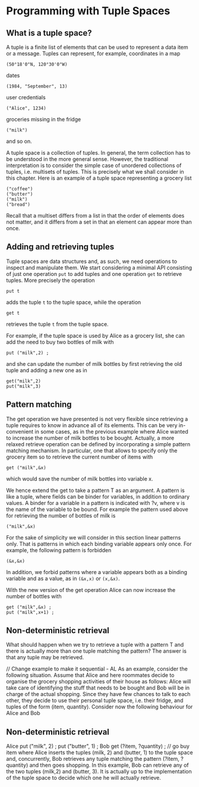 # Programming with Tuple Spaces

## What is a tuple space?
A tuple is a finite list of elements that can be used to represent a data item or a message. Tuples can represent, for example,  coordinates in a map

```(50°18'0"N, 120°30'0"W)```

dates

```(1984, "September", 13)```

user credentials

```("Alice", 1234)```

groceries missing in the fridge

```("milk")```

and so on.

A tuple space is a collection of tuples. In general, the term collection has to be understood in the more general sense. However, the traditional interpretation is to consider the simple case of unordered collections of tuples, i.e. multisets of tuples. This is precisely what we shall consider in this chapter. Here is an example of a tuple space representing a grocery list

```
("coffee")
("butter")
("milk")
("bread")
```

Recall that a multiset differs from a list in that the order of elements does not matter, and it differs from a set in that an element can appear more than once.
 
## Adding and retrieving tuples
Tuple spaces are data structures and, as such, we need operations to inspect and manipulate them. We start considering a minimal API consisting of just one operation ```put``` to add tuples and one operation ```get``` to retrieve tuples. More precisely the operation

```put t```

adds the tuple ```t``` to the tuple space, while the operation

```get t```

retrieves the tuple ```t``` from the tuple space.

For example, if the tuple space is used by Alice as a grocery list, she can add the need to buy two bottles of milk with

```
put ("milk",2) ;
```

and she can update the number of milk bottles by first retrieving the old
tuple and adding a new one as in

```
get("milk",2)
put("milk",3)
```

## Pattern matching
The get operation we have presented is not very flexible since retrieving a tuple requires to know in advance all of its elements. This can be very in- convenient in some cases, as in the previous example where Alice wanted to increase the number of milk bottles to be bought. Actually, a more relaxed retrieve operation can be defined by incorporating a simple pattern matching mechanism. In particular, one that allows to specify only the grocery item so to retrieve the current number of items with

```
get ("milk",&x)
```

which would save the number of milk bottles into variable x.

We hence extend the get to take a pattern T as an argument. A pattern is like a tuple, where fields can be binder for variables, in addition to ordinary values. A binder for a variable in a pattern is indicated with ?v, where v is the name of the variable to be bound. For example the pattern used above for retrieving the number of bottles of milk is

```
("milk",&x)
```

For the sake of simplicity we will consider in this section linear patterns only. That is patterns in which each binding variable appears only once. For example, the following pattern is forbidden

```
(&x,&x)
```

In addition, we forbid patterns where a variable appears both as a binding
variable and as a value, as in ```(&x,x)``` or ```(x,&x)```.

With the new version of the get operation Alice can now increase the number of bottles with

```
get ("milk",&x) ;
put ("milk",x+1) ;
```
 
## Non-deterministic retrieval
What should happen when we try to retrieve a tuple with a pattern T and there is actually more than one tuple matching the pattern? The answer is that any tuple may be retrieved.

// Change example to make it sequential - AL
As an example, consider the following situation. Assume that Alice and here roommates decide to organise the grocery shopping activities of their house as follows: Alice will take care of identifying the stuff that needs to be bought and Bob will be in charge of the actual shopping. Since they have few chances to talk to each other, they decide to use their personal tuple space, i.e. their fridge, and tuples of the form (item, quantity). Consider now the following behaviour for Alice and Bob

## Non-deterministic retrieval
 Alice
put ("milk", 2) ;
put ("butter", 1) ;
Bob
get (?item, ?quantity) ; // go buy item
    where Alice inserts the tuples (milk, 2) and (butter, 1) to the tuple space and, concurrently, Bob retrieves any tuple matching the pattern (?item, ?quantity) and then goes shopping.
In this example, Bob can retrieve any of the two tuples (milk,2) and (butter, 3). It is actually up to the implementation of the tuple space to decide which one he will actually retrieve.
